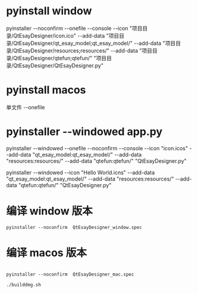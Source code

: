 # pyinstall window

pyinstaller --noconfirm --onefile --console --icon "项目目录/QtEsayDesigner/icon.ico" --add-data "项目目录/QtEsayDesigner/qt_esay_model;qt_esay_model/" --add-data "项目目录/QtEsayDesigner/resources;resources/" --add-data "项目目录/QtEsayDesigner/qtefun;qtefun/"  "项目目录/QtEsayDesigner/QtEsayDesigner.py"

# pyinstall macos

单文件 --onefile
# pyinstaller --windowed app.py
pyinstaller --windowed --onefile --noconfirm --console --icon "icon.icos" --add-data "qt_esay_model:qt_esay_model/" --add-data "resources:resources/" --add-data "qtefun:qtefun/"  "QtEsayDesigner.py"

pyinstaller --windowed --icon "Hello World.icns" --add-data "qt_esay_model:qt_esay_model/" --add-data "resources:resources/" --add-data "qtefun:qtefun/"  "QtEsayDesigner.py"


# 编译 window 版本

```shell
pyinstaller --noconfirm  QtEsayDesigner_window.spec

```


# 编译 macos 版本

```shell

pyinstaller --noconfirm  QtEsayDesigner_mac.spec

./builddmg.sh
```

